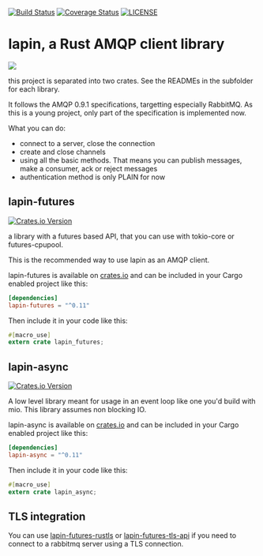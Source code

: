 [![Build Status](https://travis-ci.org/sozu-proxy/lapin.svg?branch=master)](https://travis-ci.org/sozu-proxy/lapin)
[![Coverage Status](https://coveralls.io/repos/sozu-proxy/lapin/badge.svg?branch=master)](https://coveralls.io/r/sozu-proxy/lapin?branch=master)
[![LICENSE](https://img.shields.io/badge/license-MIT-blue.svg)](LICENSE)

# lapin, a Rust AMQP client library

![](logo.jpg)

this project is separated into two crates. See the READMEs in the subfolder for each library.

It follows the AMQP 0.9.1 specifications, targetting especially RabbitMQ. As this is a young project,
only part of the specification is implemented now.

What you can do:

- connect to a server, close the connection
- create and close channels
- using all the basic methods. That means you can publish messages, make a consumer, ack or reject messages
- authentication method is only PLAIN for now

## lapin-futures

[![Crates.io Version](https://img.shields.io/crates/v/lapin-futures.svg)](https://crates.io/crates/lapin-futures)

a library with a futures based API, that you can use with tokio-core or futures-cpupool.

This is the recommended way to use lapin as an AMQP client.

lapin-futures is available on [crates.io](https://crates.io/crates/lapin-futures) and can be included in your Cargo enabled project like this:

```toml
[dependencies]
lapin-futures = "^0.11"
```

Then include it in your code like this:

```rust
#[macro_use]
extern crate lapin_futures;
```

## lapin-async

[![Crates.io Version](https://img.shields.io/crates/v/lapin-async.svg)](https://crates.io/crates/lapin-async)

A low level library meant for usage in an event loop like one you'd build with mio.
This library assumes non blocking IO.

lapin-async is available on [crates.io](https://crates.io/crates/lapin-async) and can be included in your Cargo enabled project like this:

```toml
[dependencies]
lapin-async = "^0.11"
```

Then include it in your code like this:

```rust
#[macro_use]
extern crate lapin_async;
```

## TLS integration

You can use [lapin-futures-rustls](https://crates.io/crates/lapin-futures-rustls) or
[lapin-futures-tls-api](https://crates.io/crates/lapin-futures-tls-api) if you need to
connect to a rabbitmq server using a TLS connection.
